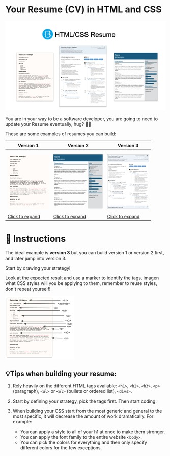 # Your Resume (CV) in HTML and CSS

![Resume in HTML/CSS Breathecode](./preview.png)

You are in your way to be a software developer, you are going to need to update your Resume eventually, hug? 💪😅

These are some examples of resumes you can build:

| Version 1 | Version 2 | Version 3 |
| --------- | --------  | --------  |
| <p align="center"><img src="./version1.png" height="170" /></p> [Click to expand](./version1.png) | <p align="center"><img src="./version2.png" height="170" /></p> [Click to expand](./version2.png) | <p align="center"><img src="./version3.png" height="170" /></p> [Click to expand](./version3.png) |

# 📝 Instructions

The ideal example is **version 3** but you can build version 1 or version 2 first, and later jump into version 3.

Start by drawing your strategy!

Look at the expected result and use a marker to identify the tags, imagen what CSS styles will you be applying to them, remember to reuse styles, don't repeat yourself!

<img src="./strategy.png" height="200" />

## 💡Tips when building your resume:

1. Rely heavily on the different HTML tags available: `<h1>`, `<h2>`, `<h3>`, `<p>` (paragraph), `<ul>` or `<ol>` (bullets or ordered list), `<divs>`.

2. Start by defining your strategy, pick the tags first. Then start coding.

3. When building your CSS start from the most generic and general to the most specific, it will decrease the amount of work dramatically. For example: 
    - You can apply a style to all of your h1 at once to make them stronger.
    - You can apply the font family to the entire website `<body>`.
    - You can pick the colors for everything and then only specify different colors for the few exceptions.
